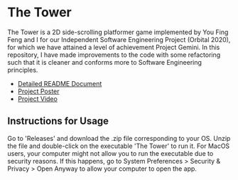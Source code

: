 # The Tower

The Tower is a 2D side-scrolling platformer game implemented by You Fing Feng and I for our Independent Software Engineering Project (Orbital 2020), for which we have attained a level of achievement Project Gemini. 
In this repository, I have made improvements to the code with some refactoring such that it is cleaner and conforms more to Software Engineering principles.

- [Detailed README Document](https://docs.google.com/document/d/1WW6_1X0VommSeOCSJUUX3Dozna7qWd3olFUfxWsVnrE/edit#heading=h.ok3dqohg3psi)
- [Project Poster](https://i.ibb.co/WzFdx7z/2367.jpg)
- [Project Video](https://youtu.be/aReTBS2zsNs)

## Instructions for Usage
Go to 'Releases' and download the .zip file corresponding to your OS. Unzip the file and double-click on the executable 'The Tower' to run it.
For MacOS users, your computer might not allow you to run the executable due to security reasons. If this happens, go to System Preferences > Security & Privacy > Open Anyway to allow your computer to open the app.
